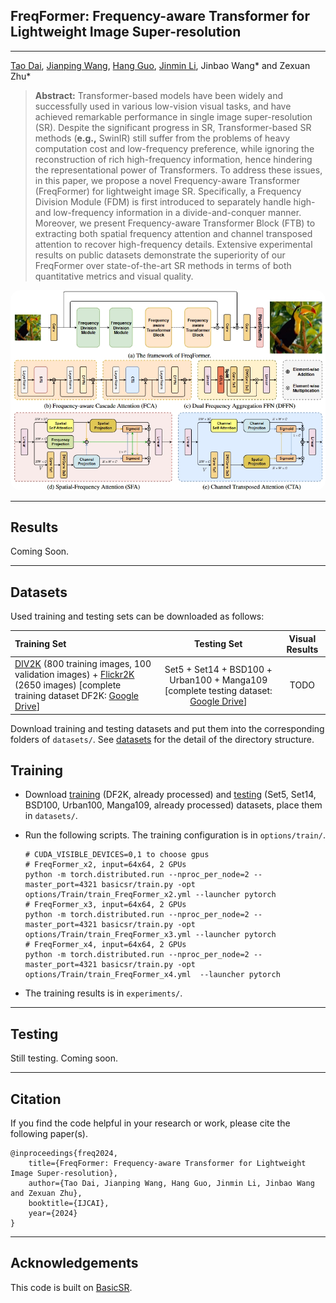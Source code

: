 ## FreqFormer: Frequency-aware Transformer for Lightweight Image Super-resolution

---
[Tao Dai](https://cstaodai.com/), [Jianping Wang](https://github.com/JPWang-CS), [Hang Guo](https://github.com/csguoh), 
[Jinmin Li](https://github.com/THU-Kingmin), Jinbao Wang\* and Zexuan Zhu\*

> **Abstract:** Transformer-based models have been widely and successfully used in various low-vision visual tasks, and have achieved remarkable performance in single image super-resolution (SR). Despite the significant progress in SR, Transformer-based SR methods (**e.g.,** SwinIR) still suffer from the problems of heavy computation cost and low-frequency preference, while ignoring the reconstruction of rich high-frequency information, hence hindering the representational power of Transformers. To address these issues, in this paper, we propose a novel Frequency-aware Transformer (FreqFormer) for lightweight image SR. Specifically, a Frequency Division Module (FDM) is first introduced to separately handle high- and low-frequency information in a divide-and-conquer manner. Moreover, we present Frequency-aware Transformer Block (FTB) to extracting both spatial frequency attention and channel transposed attention to recover high-frequency details. Extensive experimental results on public datasets demonstrate the superiority of our FreqFormer over state-of-the-art SR methods in terms of both quantitative metrics and visual quality. 

<p align="center">
    <img src="assets/Model.png" style="border-radius: 15px">
</p>


---

## Results

Coming Soon.

---

## Datasets

Used training and testing sets can be downloaded as follows:

| Training Set                                                                                                                                                                                                                                                                                                         |                                                                                Testing Set                                                                                 |                        Visual Results                        |
|:---------------------------------------------------------------------------------------------------------------------------------------------------------------------------------------------------------------------------------------------------------------------------------------------------------------------|:--------------------------------------------------------------------------------------------------------------------------------------------------------------------------:| :----------------------------------------------------------: |
| [DIV2K](https://data.vision.ee.ethz.ch/cvl/DIV2K/) (800 training images, 100 validation images) +  [Flickr2K](https://cv.snu.ac.kr/research/EDSR/Flickr2K.tar) (2650 images) [complete training dataset DF2K: [Google Drive](https://drive.google.com/file/d/1TubDkirxl4qAWelfOnpwaSKoj3KLAIG4/view?usp=share_link)] | Set5 + Set14 + BSD100 + Urban100 + Manga109 [complete testing dataset: [Google Drive](https://drive.google.com/file/d/1yMbItvFKVaCT93yPWmlP3883XtJ-wSee/view?usp=sharing)] |           TODO |

Download training and testing datasets and put them into the corresponding folders of `datasets/`. See [datasets](datasets/README.md) for the detail of the directory structure.

## Training

- Download [training](https://drive.google.com/file/d/1TubDkirxl4qAWelfOnpwaSKoj3KLAIG4/view?usp=share_link) (DF2K, already processed) and [testing](https://drive.google.com/file/d/1yMbItvFKVaCT93yPWmlP3883XtJ-wSee/view?usp=sharing) (Set5, Set14, BSD100, Urban100, Manga109, already processed) datasets, place them in `datasets/`.

- Run the following scripts. The training configuration is in `options/train/`.

  ```shell
  # CUDA_VISIBLE_DEVICES=0,1 to choose gpus
  # FreqFormer_x2, input=64x64, 2 GPUs
  python -m torch.distributed.run --nproc_per_node=2 --master_port=4321 basicsr/train.py -opt options/Train/train_FreqFormer_x2.yml --launcher pytorch
  # FreqFormer_x3, input=64x64, 2 GPUs
  python -m torch.distributed.run --nproc_per_node=2 --master_port=4321 basicsr/train.py -opt options/Train/train_FreqFormer_x3.yml --launcher pytorch
  # FreqFormer_x4, input=64x64, 2 GPUs
  python -m torch.distributed.run --nproc_per_node=2 --master_port=4321 basicsr/train.py -opt options/Train/train_FreqFormer_x4.yml  --launcher pytorch
  
  ```
  
- The training results is in `experiments/`.

---

## Testing

Still testing.
Coming soon.


---

## Citation

If you find the code helpful in your research or work, please cite the following paper(s).
```shell
@inproceedings{freq2024,
    title={FreqFormer: Frequency-aware Transformer for Lightweight Image Super-resolution},
    author={Tao Dai, Jianping Wang, Hang Guo, Jinmin Li, Jinbao Wang and Zexuan Zhu},
    booktitle={IJCAI},
    year={2024}
}
  ```
---
## Acknowledgements
This code is built on  [BasicSR](https://github.com/XPixelGroup/BasicSR).
